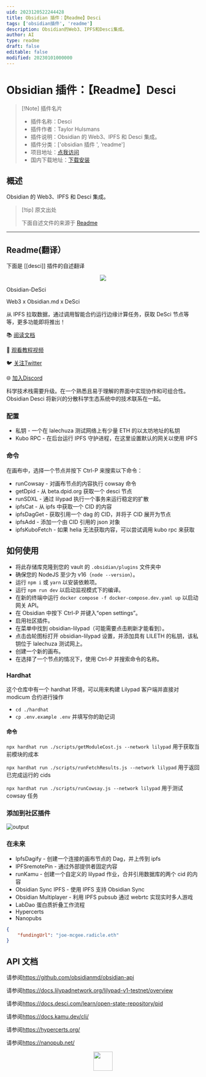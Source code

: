 ```yaml
---
uid: 2023120522244428
title: Obsidian 插件：【Readme】Desci
tags: ['obsidian插件', 'readme']
description: Obsidian的Web3、IPFS和Desci集成。
author: AI
type: readme
draft: false
editable: false
modified: 20230101000000
---
```


# Obsidian 插件：【Readme】Desci

> [!Note] 插件名片
> - 插件名称：Desci
> - 插件作者：Taylor Hulsmans
> - 插件说明：Obsidian 的 Web3、IPFS 和 Desci 集成。
> - 插件分类：['obsidian 插件 ', 'readme']
> - 项目地址：[点我访问](https://github.com/Obsidian-Desci/Obsidian-Desci)
> - 国内下载地址：[下载安装](https://pkmer.cn/products/plugin/pluginMarket/?desci)

## 概述

Obsidian 的 Web3、IPFS 和 Desci 集成。

> [!tip] 原文出处
>
>下面自述文件的来源于 [Readme](https://ghproxy.net/https://raw.githubusercontent.com/Obsidian-Desci/Obsidian-Desci/master/README.md)

---

## Readme(翻译）

下面是 [[desci]] 插件的自述翻译

<p align="center">
<img src="https://obsidian-desci.github.io/Docs/img/obsidian-desci-md-banner.png" />
</p>
Obsidian-DeSci

Web3 x Obsidian.md x DeSci

从 IPFS 拉取数据，通过调用智能合约运行边缘计算任务，获取 DeSci 节点等等，更多功能即将推出！

📚 [阅读文档](https://obsidian-desci.github.io/Docs/)

🎥 [观看教程视频](https://www.youtube.com/@Obsidian-Desci-fs7uw)

🐦 [关注Twitter](https://twitter.com/Obsidian_Desci)

🌐 [加入Discord](https://discord.gg/3sFAbjF5uH)

科学技术栈需要升级。在一个熟悉且易于理解的界面中实现协作和可组合性。Obsidian Desci 将新兴的分散科学生态系统中的技术联系在一起。

### 配置

- 私钥 - 一个在 lalechuza 测试网络上有少量 ETH 的以太坊地址的私钥
- Kubo RPC - 在后台运行 IPFS 守护进程，在这里设置默认的网关以使用 IPFS

### 命令

在画布中，选择一个节点并按下 Ctrl-P 来搜索以下命令：

- runCowsay - 对画布节点的内容执行 cowsay 命令
- getDpid - 从 beta.dpid.org 获取一个 desci 节点
- runSDXL - 通过 lilypad 执行一个事务来运行稳定的扩散
- ipfsCat - 从 ipfs 中获取一个 CID 的内容
- ipfsDagGet - 获取引用一个 dag 的 CID，并将子 CID 展开为节点
- ipfsAdd - 添加一个由 CID 引用的 json 对象
- ipfsKuboFetch - 如果 helia 无法获取内容，可以尝试调用 kubo rpc 来获取

## 如何使用

- 将此存储库克隆到您的 vault 的 `.obsidian/plugins` 文件夹中
- 确保您的 NodeJS 至少为 v16（`node --version`）。
- 运行 `npm i` 或 `yarn` 以安装依赖项。
- 运行 `npm run dev` 以启动监视模式下的编译。
- 在新的终端中运行 `docker compose -f docker-compose.dev.yaml up` 以启动网关 API。
- 在 Obsidian 中按下 Ctrl-P 并键入“open settings”。
- 启用社区插件。
- 在菜单中找到 obsidian-lilypad（可能需要点击刷新才能看到）。
- 点击齿轮图标打开 obsidian-lilypad 设置，并添加具有 LILETH 的私钥，该私钥位于 lalechuza 测试网上。
- 创建一个新的画布。
- 在选择了一个节点的情况下，使用 Ctrl-P 并搜索命令的名称。

### Hardhat

这个仓库中有一个 hardhat 环境，可以用来构建 Lilypad 客户端并直接对 modicum 合约进行操作

- `cd ./hardhat`
- `cp .env.example .env` 并填写你的助记词

#### 命令

`npx hardhat run ./scripts/getModuleCost.js --network lilypad` 用于获取当前模块的成本

`npx hardhat run ./scripts/runFetchResults.js --network lilypad` 用于返回已完成运行的 cids

`npx hardhat run ./scripts/runCowsay.js --network lilypad` 用于测试 cowsay 任务

### 添加到社区插件

![output](https://github.com/Obsidian-Desci/Obsidian-Desci)

### 在未来

- IpfsDagify - 创建一个连接的画布节点的 Dag，并上传到 ipfs
- IPFSremotePin - 通过外部提供者固定内容
- runKamu - 创建一个自定义的 lilypad 作业，合并引用数据库的两个 cid 的内容
- Obsidian Sync IPFS - 使用 IPFS 支持 Obsidian Sync
- Obsidian Multiplayer - 利用 IPFS pubsub 通过 webrtc 实现实时多人游戏
- LabDao 蛋白质折叠工作流程
- Hypercerts
- Nanopubs

```json
{
    "fundingUrl": "joe-mcgee.radicle.eth"
}
```

## API 文档

请参阅<https://github.com/obsidianmd/obsidian-api>

请参阅<https://docs.lilypadnetwork.org/lilypad-v1-testnet/overview>

请参阅<https://docs.desci.com/learn/open-state-repository/pid>

请参阅<https://docs.kamu.dev/cli/>

请参阅<https://hypercerts.org/>

请参阅<https://nanopub.net/>

<p align="center">
<img src="https://obsidian-desci.github.io/Docs/img/obsidian-desci-logo.png" height="50px" />
</p>



